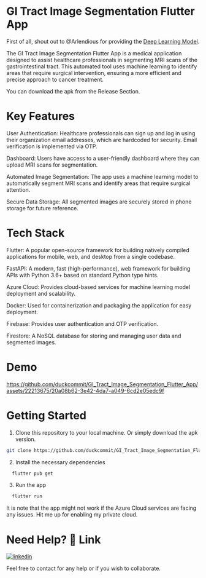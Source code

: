 # GI Tract Image Segmentation Flutter App

First of all, shout out to @Arlendious for providing the [Deep Learning Model](https://www.researchgate.net/publication/376248419_LWU-Net_approach_for_Efficient_Gastro-Intestinal_Tract_Image_Segmentation_in_Resource-Constrained_Environments).

The GI Tract Image Segmentation Flutter App is a medical application designed to assist healthcare professionals in segmenting MRI scans of the gastrointestinal tract. This automated tool uses machine learning to identify areas that require surgical intervention, ensuring a more efficient and precise approach to cancer treatment.

You can download the apk from the Release Section.

# Key Features

User Authentication: Healthcare professionals can sign up and log in using their organization email addresses, which are hardcoded for security. Email verification is implemented via OTP.

Dashboard: Users have access to a user-friendly dashboard where they can upload MRI scans for segmentation.

Automated Image Segmentation: The app uses a machine learning model to automatically segment MRI scans and identify areas that require surgical attention.

Secure Data Storage: All segmented images are securely stored in phone storage for future reference.

# Tech Stack

Flutter: A popular open-source framework for building natively compiled applications for mobile, web, and desktop from a single codebase.

FastAPI: A modern, fast (high-performance), web framework for building APIs with Python 3.6+ based on standard Python type hints.

Azure Cloud: Provides cloud-based services for machine learning model deployment and scalability.

Docker: Used for containerization and packaging the application for easy deployment.

Firebase: Provides user authentication and OTP verification.

Firestore: A NoSQL database for storing and managing user data and segmented images.

# Demo



https://github.com/duckcommit/GI_Tract_Image_Segmentation_Flutter_App/assets/22213675/20a08b62-3e42-4da7-a049-6cd2e05edc9f




# Getting Started

1) Clone this repository to your local machine. Or simply download the apk version.
```bash
git clone https://github.com/duckcommit/GI_Tract_Image_Segmentation_Flutter_App.git
```

2) Install the necessary dependencies
```bash
  flutter pub get
```

3) Run the app
```bash
  flutter run
```

It is note that the app might not work if the Azure Cloud services are facing any issues. Hit me up for enabling my private cloud.
# Need Help? 🔗 Link
[![linkedin](https://img.shields.io/badge/linkedin-0A66C2?style=for-the-badge&logo=linkedin&logoColor=white)](https://www.linkedin.com/in/vyshnav-ajith/)

Feel free to contact for any help or if you wish to collaborate. 

